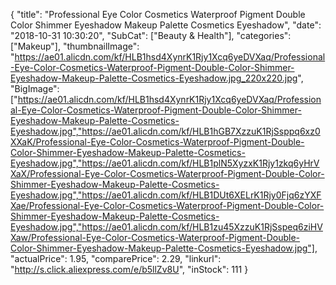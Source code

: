 {
	"title": "Professional Eye Color Cosmetics Waterproof Pigment Double Color Shimmer Eyeshadow Makeup Palette Cosmetics Eyeshadow",
	"date": "2018-10-31 10:30:20",
	"SubCat": ["Beauty & Health"],
	"categories": ["Makeup"],
	"thumbnailImage": "https://ae01.alicdn.com/kf/HLB1hsd4XynrK1Rjy1Xcq6yeDVXaq/Professional-Eye-Color-Cosmetics-Waterproof-Pigment-Double-Color-Shimmer-Eyeshadow-Makeup-Palette-Cosmetics-Eyeshadow.jpg_220x220.jpg",
	"BigImage": ["https://ae01.alicdn.com/kf/HLB1hsd4XynrK1Rjy1Xcq6yeDVXaq/Professional-Eye-Color-Cosmetics-Waterproof-Pigment-Double-Color-Shimmer-Eyeshadow-Makeup-Palette-Cosmetics-Eyeshadow.jpg","https://ae01.alicdn.com/kf/HLB1hGB7XzzuK1RjSsppq6xz0XXaK/Professional-Eye-Color-Cosmetics-Waterproof-Pigment-Double-Color-Shimmer-Eyeshadow-Makeup-Palette-Cosmetics-Eyeshadow.jpg","https://ae01.alicdn.com/kf/HLB1plN5XyzxK1Rjy1zkq6yHrVXaX/Professional-Eye-Color-Cosmetics-Waterproof-Pigment-Double-Color-Shimmer-Eyeshadow-Makeup-Palette-Cosmetics-Eyeshadow.jpg","https://ae01.alicdn.com/kf/HLB1DUt6XELrK1Rjy0Fjq6zYXFXae/Professional-Eye-Color-Cosmetics-Waterproof-Pigment-Double-Color-Shimmer-Eyeshadow-Makeup-Palette-Cosmetics-Eyeshadow.jpg","https://ae01.alicdn.com/kf/HLB1zu45XzzuK1RjSspeq6ziHVXaw/Professional-Eye-Color-Cosmetics-Waterproof-Pigment-Double-Color-Shimmer-Eyeshadow-Makeup-Palette-Cosmetics-Eyeshadow.jpg"],
	"actualPrice": 1.95,
	"comparePrice": 2.29,
	"linkurl": "http://s.click.aliexpress.com/e/b5llZv8U",
	"inStock": 111
}
